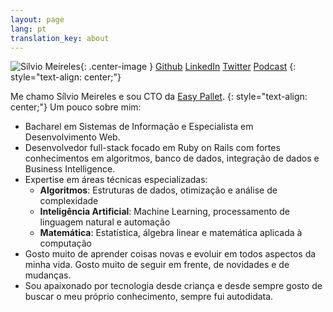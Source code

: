 ```yaml
---
layout: page
lang: pt
translation_key: about
---
```


![Sílvio Meireles](/assets/silviomeireles.jpg){: .center-image }
[Github](https://github.com/mastersilvio)
[LinkedIn](https://www.linkedin.com/in/mastersilvio/)
[Twitter](https://twitter.com/silviojmeireles)
[Podcast](https://bulletrails.com.br/)
{: style="text-align: center;"}

Me chamo Sílvio Meireles e sou CTO da [Easy Pallet](http://www.easypallet.com.br).
{: style="text-align: center;"}
Um pouco sobre mim:
  - Bacharel em Sistemas de Informação e Especialista em Desenvolvimento Web.
  - Desenvolvedor full-stack focado em Ruby on Rails com fortes conhecimentos em algoritmos, banco de dados, integração de dados e Business Intelligence.
  - Expertise em áreas técnicas especializadas:
    - **Algoritmos**: Estruturas de dados, otimização e análise de complexidade
    - **Inteligência Artificial**: Machine Learning, processamento de linguagem natural e automação
    - **Matemática**: Estatística, álgebra linear e matemática aplicada à computação
  - Gosto muito de aprender coisas novas e evoluir em todos aspectos da minha vida. Gosto muito de seguir em frente, de novidades e de mudanças.
  - Sou apaixonado por tecnologia desde criança e desde sempre gosto de buscar o meu próprio conhecimento, sempre fui autodidata.



